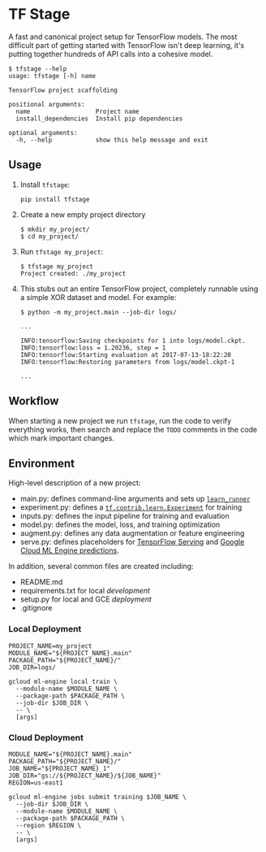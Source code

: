 # TF Stage

A fast and canonical project setup for TensorFlow models. The most difficult part of getting started with TensorFlow isn't deep learning, it's putting together hundreds of API calls into a cohesive model.

```
$ tfstage --help
usage: tfstage [-h] name

TensorFlow project scaffolding

positional arguments:
  name                  Project name
  install_dependencies  Install pip dependencies

optional arguments:
  -h, --help            show this help message and exit
```

## Usage

1. Install `tfstage`:

    ```
    pip install tfstage
    ```

2. Create a new empty project directory

    ```
    $ mkdir my_project/
    $ cd my_project/
    ```

3. Run `tfstage my_project`:

    ```
    $ tfstage my_project
    Project created: ./my_project
    ```

4. This stubs out an entire TensorFlow project, completely runnable using a simple XOR dataset and model. For example:

    ```
    $ python -m my_project.main --job-dir logs/

    ...
    
    INFO:tensorflow:Saving checkpoints for 1 into logs/model.ckpt.
    INFO:tensorflow:loss = 1.20236, step = 1
    INFO:tensorflow:Starting evaluation at 2017-07-13-18:22:20
    INFO:tensorflow:Restoring parameters from logs/model.ckpt-1
    
    ...
    ```

## Workflow

When starting a new project we run `tfstage`, run the code to verify everything works, then search and replace the `TODO` comments in the code which mark important changes.

## Environment

High-level description of a new project:

- main.py: defines command-line arguments and sets up [`learn_runner`](https://goo.gl/I6TwxA)
- experiment.py: defines a [`tf.contrib.learn.Experiment`](https://goo.gl/nMvwLx) for training
- inputs.py: defines the input pipeline for training and evaluation
- model.py: defines the model, loss, and training optimization
- augment.py: defines any data augmentation or feature engineering
- serve.py: defines placeholders for [TensorFlow Serving](https://goo.gl/bM3jpA) and [Google Cloud ML Engine predictions](https://goo.gl/yTBv2e).

In addition, several common files are created including:

- README.md
- requirements.txt for local _development_
- setup.py for local and GCE _deployment_
- .gitignore

### Local Deployment

```
PROJECT_NAME=my_project
MODULE_NAME="${PROJECT_NAME}.main"
PACKAGE_PATH="${PROJECT_NAME}/"
JOB_DIR=logs/

gcloud ml-engine local train \
  --module-name $MODULE_NAME \
  --package-path $PACKAGE_PATH \
  --job-dir $JOB_DIR \
  -- \
  [args]
```

### Cloud Deployment

```
MODULE_NAME="${PROJECT_NAME}.main"
PACKAGE_PATH="${PROJECT_NAME}/"
JOB_NAME="${PROJECT_NAME}_1"
JOB_DIR="gs://${PROJECT_NAME}/${JOB_NAME}"
REGION=us-east1

gcloud ml-engine jobs submit training $JOB_NAME \
  --job-dir $JOB_DIR \
  --module-name $MODULE_NAME \
  --package-path $PACKAGE_PATH \
  --region $REGION \
  -- \
  [args]
```
